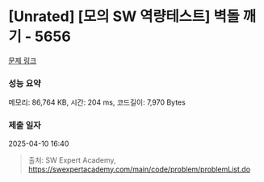 # [Unrated] [모의 SW 역량테스트] 벽돌 깨기 - 5656 

[문제 링크](https://swexpertacademy.com/main/code/problem/problemDetail.do?contestProbId=AWXRQm6qfL0DFAUo) 

### 성능 요약

메모리: 86,764 KB, 시간: 204 ms, 코드길이: 7,970 Bytes

### 제출 일자

2025-04-10 16:40



> 출처: SW Expert Academy, https://swexpertacademy.com/main/code/problem/problemList.do